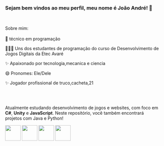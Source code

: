 <h3> Sejam bem vindos ao meu perfil, meu nome é João André! 👋 </h3>

<br>

Sobre mim: 
<br>
<br>
🔭 técnico em programação

👨🏻‍💻 Uns dos estudantes de programação do curso de Desenvolvimento de Jogos Digitais da Etec Avaré

✨ Apaixonado por tecnologia,mecanica e ciencia

😄 Pronomes: Ele/Dele

✨ Jogador profissional de truco,cacheta,21

<br>
<br>

Atualmente estudando desenvolvimento de jogos e websites, com foco em **C#**, **Unity** e **JavaScript**. Neste repositório, você também encontrará projetos com Java e Python!

<div style='display:inline'>

<img width='50' height='50' src="https://cdn.jsdelivr.net/gh/devicons/devicon@latest/icons/csharp/csharp-original.svg" />

<img width='50' height='50' src="https://cdn.jsdelivr.net/gh/devicons/devicon@latest/icons/unity/unity-original.svg" />

<img width='50' height='50' src="https://cdn.jsdelivr.net/gh/devicons/devicon@latest/icons/javascript/javascript-original.svg" />

<img width='50' height='50' src="https://cdn.jsdelivr.net/gh/devicons/devicon/icons/python/python-original.svg" />
  
    

